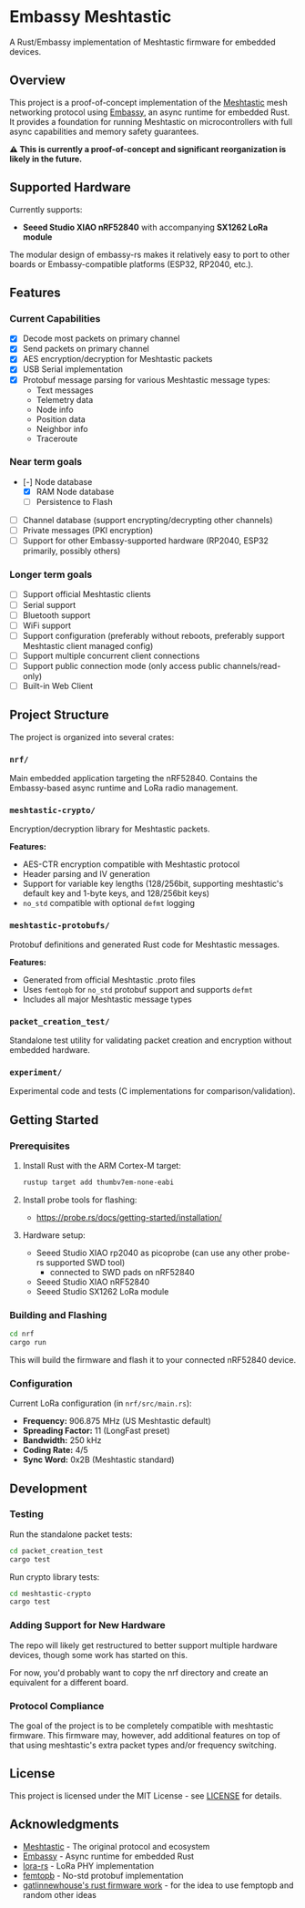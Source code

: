 # Embassy Meshtastic

A Rust/Embassy implementation of Meshtastic firmware for embedded devices.

## Overview

This project is a proof-of-concept implementation of the [Meshtastic](https://meshtastic.org/) mesh networking protocol using [Embassy](https://embassy.dev/), an async runtime for embedded Rust. It provides a foundation for running Meshtastic on microcontrollers with full async capabilities and memory safety guarantees.

**⚠️ This is currently a proof-of-concept and significant reorganization is likely in the future.**

## Supported Hardware

Currently supports:
- **Seeed Studio XIAO nRF52840** with accompanying **SX1262 LoRa module**

The modular design of embassy-rs makes it relatively easy to port to other boards or Embassy-compatible platforms (ESP32, RP2040, etc.).

## Features

### Current Capabilities
- [x] Decode most packets on primary channel
- [x] Send packets on primary channel
- [x] AES encryption/decryption for Meshtastic packets
- [x] USB Serial implementation
- [x] Protobuf message parsing for various Meshtastic message types:
  - Text messages
  - Telemetry data
  - Node info
  - Position data
  - Neighbor info
  - Traceroute

### Near term goals
- [-] Node database
  - [x] RAM Node database 
  - [ ] Persistence to Flash
- [ ] Channel database (support encrypting/decrypting other channels)
- [ ] Private messages (PKI encryption)
- [ ] Support for other Embassy-supported hardware (RP2040, ESP32 primarily, possibly others)

### Longer term goals
- [ ] Support official Meshtastic clients
- [ ] Serial support
- [ ] Bluetooth support
- [ ] WiFi support
- [ ] Support configuration (preferably without reboots, preferably support Meshtastic client managed config)
- [ ] Support multiple concurrent client connections
- [ ] Support public connection mode (only access public channels/read-only)
- [ ] Built-in Web Client

## Project Structure

The project is organized into several crates:

### `nrf/`
Main embedded application targeting the nRF52840. Contains the Embassy-based async runtime and LoRa radio management.

### `meshtastic-crypto/`
Encryption/decryption library for Meshtastic packets.

**Features:**
- AES-CTR encryption compatible with Meshtastic protocol
- Header parsing and IV generation
- Support for variable key lengths (128/256bit, supporting meshtastic's default key and 1-byte keys, and 128/256bit keys)
- `no_std` compatible with optional `defmt` logging

### `meshtastic-protobufs/`
Protobuf definitions and generated Rust code for Meshtastic messages.

**Features:**
- Generated from official Meshtastic .proto files
- Uses `femtopb` for `no_std` protobuf support and supports `defmt`
- Includes all major Meshtastic message types

### `packet_creation_test/`
Standalone test utility for validating packet creation and encryption without embedded hardware.

### `experiment/`
Experimental code and tests (C implementations for comparison/validation).

## Getting Started

### Prerequisites

1. Install Rust with the ARM Cortex-M target:
   ```bash
   rustup target add thumbv7em-none-eabi
   ```

2. Install probe tools for flashing:
   - https://probe.rs/docs/getting-started/installation/

3. Hardware setup:
   - Seeed Studio XIAO rp2040 as picoprobe (can use any other probe-rs supported SWD tool)
      - connected to SWD pads on nRF52840
   - Seeed Studio XIAO nRF52840
   - Seeed Studio SX1262 LoRa module

### Building and Flashing

```bash
cd nrf
cargo run
```

This will build the firmware and flash it to your connected nRF52840 device.

### Configuration

Current LoRa configuration (in `nrf/src/main.rs`):
- **Frequency:** 906.875 MHz (US Meshtastic default)
- **Spreading Factor:** 11 (LongFast preset)
- **Bandwidth:** 250 kHz
- **Coding Rate:** 4/5
- **Sync Word:** 0x2B (Meshtastic standard)

## Development

### Testing

Run the standalone packet tests:
```bash
cd packet_creation_test
cargo test
```

Run crypto library tests:
```bash
cd meshtastic-crypto
cargo test
```

### Adding Support for New Hardware

The repo will likely get restructured to better support multiple hardware devices, though some work has started on this.

For now, you'd probably want to copy the nrf directory and create an equivalent for a different board.

### Protocol Compliance

The goal of the project is to be completely compatible with meshtastic firmware.  This firmware may, however, add additional features on top of that using meshtastic's extra packet types and/or frequency switching.

## License

This project is licensed under the MIT License - see [LICENSE](LICENSE) for details.

## Acknowledgments

- [Meshtastic](https://meshtastic.org/) - The original protocol and ecosystem
- [Embassy](https://embassy.dev/) - Async runtime for embedded Rust
- [lora-rs](https://github.com/lora-rs/lora-rs) - LoRa PHY implementation
- [femtopb](https://github.com/cberner/femtopb) - No-std protobuf implementation
- [gatlinnewhouse's rust firmware work](https://github.com/gatlinnewhouse/meshtastic-rust-firmware) - for the idea to use femptopb and random other ideas